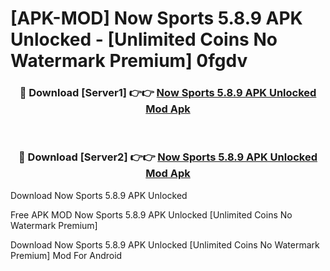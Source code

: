 # [APK-MOD] Now Sports 5.8.9 APK Unlocked - [Unlimited Coins No Watermark Premium] 0fgdv



<div align="center">
<h3>🔴 Download [Server1] 👉👉 <a href="https://momento.my/?title=Now_Sports_5.8.9_APK_Unlocked">Now Sports 5.8.9 APK Unlocked Mod Apk</a></h3><br>

<h3>🔴 Download [Server2] 👉👉 <a href="https://momento.my/?title=Now_Sports_5.8.9_APK_Unlocked">Now Sports 5.8.9 APK Unlocked Mod Apk</a></h3>
</div>



Download Now Sports 5.8.9 APK Unlocked 

Free APK MOD Now Sports 5.8.9 APK Unlocked [Unlimited Coins No Watermark Premium]

Download Now Sports 5.8.9 APK Unlocked [Unlimited Coins No Watermark Premium] Mod For Android
